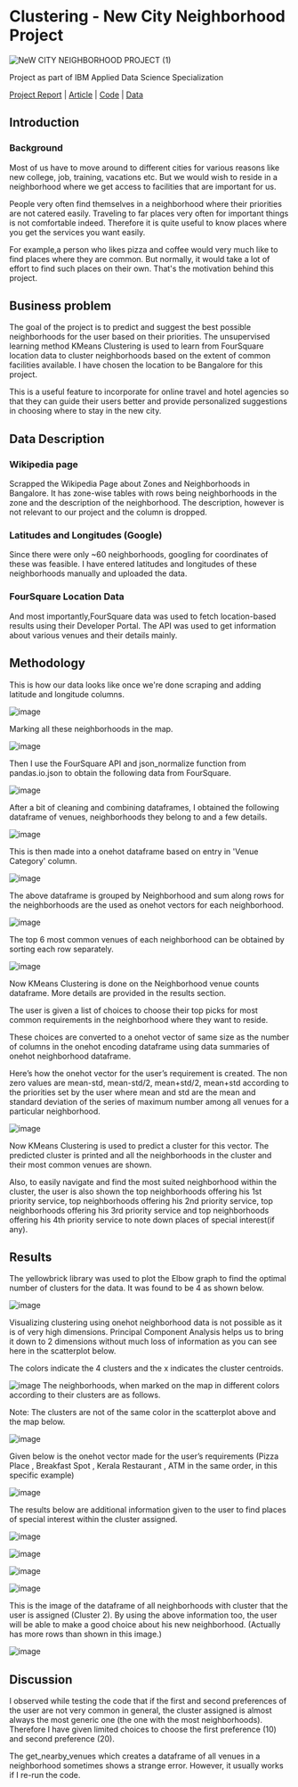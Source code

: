 <h1>Clustering - New City Neighborhood Project</h1>

![NeW CITY NEIGHBORHOOD PROJECT (1)](https://user-images.githubusercontent.com/44721008/108470998-cb90b100-72b0-11eb-8755-63073a14f5d6.png)

Project  as part of IBM Applied Data Science Specialization

<a href = 'https://docs.google.com/document/d/1IlCTmYZgrYKHxcLRApbsOsRRtqjjlEUqvlnT71n8_Uk/export?format=pdf'>Project Report</a> | <a href = 'https://www.linkedin.com/pulse/new-city-neighborhood-project-hithesh-kk/'>Article</a> | <a href = 'https://github.com/hithesh111/Coursera_Capstone/blob/master/Code.ipynb'>Code</a> | <a href = 'https://github.com/hithesh111/Coursera_Capstone/blob/master/Data.md'>Data</a>

<b><h2>Introduction</h2></b>

<b><h3>Background</h3></b>
Most of us have to move around to different cities for various reasons like new college, job, training, vacations etc. But we would wish to reside in a neighborhood where we get access to facilities that are important for us.

People very often find themselves in a neighborhood where their priorities are not catered easily. Traveling to far places very often for important things is not comfortable indeed. Therefore it is quite useful to know places where you get the services you want easily.

For example,a person who likes pizza and coffee would very much like to find places where they are common. But normally, it would take a lot of effort to find such places on their own. That's the motivation behind this project.

<b><h2>Business problem</h2></b>
The goal of the project is to predict and suggest the best possible neighborhoods for the user based on their priorities. The unsupervised learning method KMeans Clustering is used to learn from FourSquare location data to cluster neighborhoods based on the extent of common facilities available. I have chosen the location to be Bangalore for this project.

This is a useful feature to incorporate for online travel and hotel agencies so that they can guide their users better and provide personalized suggestions in choosing where to stay in the new city.

<h2><b>Data Description</b></h2>
<h3><b>Wikipedia page</b></h3>
Scrapped the Wikipedia Page about Zones and Neighborhoods in Bangalore. It has zone-wise tables with rows being neighborhoods in the zone and the description of the neighborhood. The description, however is not relevant to our project and the column is dropped.

<h3><b>Latitudes and Longitudes (Google)</h3></b>
Since there were only ~60 neighborhoods, googling for coordinates of these was feasible. I have entered latitudes and longitudes of these neighborhoods manually and uploaded the data.

<h3><b>FourSquare Location Data</h3></b>
And most importantly,FourSquare data was used to fetch location-based results using their Developer Portal. The API was used to get information about various venues and their details mainly.

<h2><b>Methodology</h2></b>
This is how our data looks like once we're done scraping and adding latitude and longitude columns.

![image](https://user-images.githubusercontent.com/44721008/108467889-e90f4c00-72ab-11eb-8229-9470ba072557.png)

Marking all these neighborhoods in the map.

![image](https://user-images.githubusercontent.com/44721008/108468046-270c7000-72ac-11eb-80cf-5ecdd0bced0f.png)

Then I use the FourSquare API and json_normalize function from pandas.io.json to obtain the following data from FourSquare.

![image](https://user-images.githubusercontent.com/44721008/108468109-40152100-72ac-11eb-896b-99af152ba8fe.png)

After a bit of cleaning and combining dataframes, I obtained the following dataframe of venues, neighborhoods they belong to and a few details.

![image](https://user-images.githubusercontent.com/44721008/108468175-53c08780-72ac-11eb-8f4b-3f4b7b77ac65.png)

This is then made into a onehot dataframe based on entry in 'Venue Category' column.

![image](https://user-images.githubusercontent.com/44721008/108468210-620ea380-72ac-11eb-957d-9b7051230d4a.png)

The above dataframe is grouped by Neighborhood and sum along rows for the neighborhoods are the used as onehot vectors for each neighborhood.

![image](https://user-images.githubusercontent.com/44721008/108468233-6c30a200-72ac-11eb-9dac-d1f4335d1ded.png)

The top 6 most common venues of each neighborhood can be obtained by sorting each row separately.

![image](https://user-images.githubusercontent.com/44721008/108468251-75ba0a00-72ac-11eb-8442-b41cc0f93bed.png)

Now KMeans Clustering is done on the Neighborhood venue counts dataframe. More details are provided in the results section.

The user is given a list of choices to choose their top picks for most common requirements in the neighborhood where they want to reside.

These choices are converted to a onehot vector of same size as the number of columns in the onehot encoding dataframe using data summaries of onehot neighborhood dataframe.

Here’s how the onehot vector for the user’s requirement is created. The non zero values are mean-std, mean-std/2, mean+std/2, mean+std according to the priorities set by the user where mean and std are the mean and standard deviation of the series of maximum number among all venues for a particular neighborhood.

![image](https://user-images.githubusercontent.com/44721008/108468288-84a0bc80-72ac-11eb-91cb-c381a3f624c7.png)

Now KMeans Clustering is used to predict a cluster for this vector. The predicted cluster is printed and all the neighborhoods in the cluster and their most common venues are shown.

Also, to easily navigate and find the most suited neighborhood within the cluster, the user is also shown the top neighborhoods offering his 1st priority service, top neighborhoods offering his 2nd priority service, top neighborhoods offering his 3rd priority service and top neighborhoods offering his 4th priority service to note down places of special interest(if any).

<b><h2>Results</h2></b>

The yellowbrick library was used to plot the Elbow graph to find the optimal number of clusters for the data. It was found to be 4 as shown below.

![image](https://user-images.githubusercontent.com/44721008/108468357-a306b800-72ac-11eb-9cc8-6e04fd0659a6.png)

Visualizing clustering using onehot neighborhood data is not possible as it is of very high dimensions. Principal Component Analysis helps us to bring it down to 2 dimensions without much loss of information as you can see here in the scatterplot below.

The colors indicate the 4 clusters and the x indicates the cluster centroids.

![image](https://user-images.githubusercontent.com/44721008/108468405-b4e85b00-72ac-11eb-8bf1-7dd5aa686237.png)
The neighborhoods, when marked on the map in different colors according to their clusters are as follows.

Note: The clusters are not of the same color in the scatterplot above and the map below.

![image](https://user-images.githubusercontent.com/44721008/108468685-1e686980-72ad-11eb-9585-e4dd2a8aff0d.png)

Given below is the onehot vector made for the user’s requirements (Pizza Place , Breakfast Spot , Kerala Restaurant , ATM in the same order, in this specific example)

![image](https://user-images.githubusercontent.com/44721008/108468767-3d66fb80-72ad-11eb-8d79-4f42469296a9.png)

The results below are additional information given to the user to find places of special interest within the cluster assigned.

![image](https://user-images.githubusercontent.com/44721008/108468830-54a5e900-72ad-11eb-9fb4-eade503eb869.png)

![image](https://user-images.githubusercontent.com/44721008/108468879-638c9b80-72ad-11eb-92d8-b279ed60613d.png)

![image](https://user-images.githubusercontent.com/44721008/108468909-6edfc700-72ad-11eb-8b53-d034b04bdf84.png)

![image](https://user-images.githubusercontent.com/44721008/108468949-7a32f280-72ad-11eb-8cff-ccf7cfc84444.png)

This is the image of the dataframe of all neighborhoods with cluster that the user is assigned (Cluster 2). By using the above information too, the user will be able to make a good choice about his new neighborhood. (Actually has more rows than shown in this image.)

![image](https://user-images.githubusercontent.com/44721008/108468992-89b23b80-72ad-11eb-9045-ad53d8ec092f.png)

<h2><b>Discussion</h2></b>
I observed while testing the code that if the first and second preferences of the user are not very common in general, the cluster assigned is almost always the most generic one (the one with the most neighborhoods). Therefore I have given limited choices to choose the first preference (10) and second preference (20). 

The get_nearby_venues which creates a dataframe of all venues in a neighborhood sometimes shows a strange error. However, it usually works if I re-run the code.
